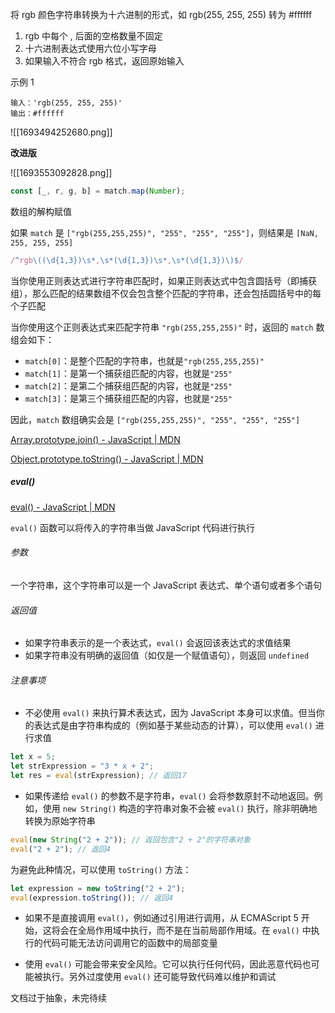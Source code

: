 将 rgb 颜色字符串转换为十六进制的形式，如 rgb(255, 255, 255) 转为 #ffffff

1. rgb 中每个 , 后面的空格数量不固定
2. 十六进制表达式使用六位小写字母
3. 如果输入不符合 rgb 格式，返回原始输入

示例 1

```
输入：'rgb(255, 255, 255)'
输出：#ffffff
```

![[1693494252680.png]]


**改进版**

![[1693553092828.png]]


```JavaScript
const [_, r, g, b] = match.map(Number);
```

数组的解构赋值

如果 `match` 是 `["rgb(255,255,255)", "255", "255", "255"]`，则结果是 `[NaN, 255, 255, 255]`

```JavaScript
/^rgb\((\d{1,3})\s*,\s*(\d{1,3})\s*,\s*(\d{1,3})\)$/
```

当你使用正则表达式进行字符串匹配时，如果正则表达式中包含圆括号（即捕获组），那么匹配的结果数组不仅会包含整个匹配的字符串，还会包括圆括号中的每个子匹配

当你使用这个正则表达式来匹配字符串 `"rgb(255,255,255)"` 时，返回的 `match` 数组会如下：

- `match[0]`：是整个匹配的字符串，也就是`"rgb(255,255,255)"`
- `match[1]`：是第一个捕获组匹配的内容，也就是`"255"`
- `match[2]`：是第二个捕获组匹配的内容，也就是`"255"`
- `match[3]`：是第三个捕获组匹配的内容，也就是`"255"`

因此，`match` 数组确实会是 `["rgb(255,255,255)", "255", "255", "255"]`

[Array.prototype.join() - JavaScript | MDN](https://developer.mozilla.org/zh-CN/docs/Web/JavaScript/Reference/Global_Objects/Array/join)

[Object.prototype.toString() - JavaScript | MDN](https://developer.mozilla.org/zh-CN/docs/Web/JavaScript/Reference/Global_Objects/Object/toString)

##### eval()

[eval() - JavaScript | MDN](https://developer.mozilla.org/zh-CN/docs/Web/JavaScript/Reference/Global_Objects/eval)

`eval()` 函数可以将传入的字符串当做 JavaScript 代码进行执行

###### 参数

一个字符串，这个字符串可以是一个 JavaScript 表达式、单个语句或者多个语句

###### 返回值

- 如果字符串表示的是一个表达式，`eval()` 会返回该表达式的求值结果
- 如果字符串没有明确的返回值（如仅是一个赋值语句），则返回 `undefined`

###### 注意事项

- 不必使用 `eval()` 来执行算术表达式，因为 JavaScript 本身可以求值。但当你的表达式是由字符串构成的（例如基于某些动态的计算），可以使用 `eval()` 进行求值

```JavaScript
let x = 5;
let strExpression = "3 * x + 2";
let res = eval(strExpression); // 返回17
```

* 如果传递给 `eval()` 的参数不是字符串，`eval()` 会将参数原封不动地返回。例如，使用 `new String()` 构造的字符串对象不会被 `eval()` 执行，除非明确地转换为原始字符串

```JavaScript
eval(new String("2 + 2")); // 返回包含"2 + 2"的字符串对象
eval("2 + 2"); // 返回4
```

为避免此种情况，可以使用 `toString()` 方法：

```JavaScript
let expression = new toString("2 + 2");
eval(expression.toString()); // 返回4
```

- 如果不是直接调用 `eval()`，例如通过引用进行调用，从 ECMAScript 5 开始，这将会在全局作用域中执行，而不是在当前局部作用域。在 `eval()` 中执行的代码可能无法访问调用它的函数中的局部变量

* 使用 `eval()` 可能会带来安全风险。它可以执行任何代码，因此恶意代码也可能被执行。另外过度使用 `eval()` 还可能导致代码难以维护和调试

文档过于抽象，未完待续